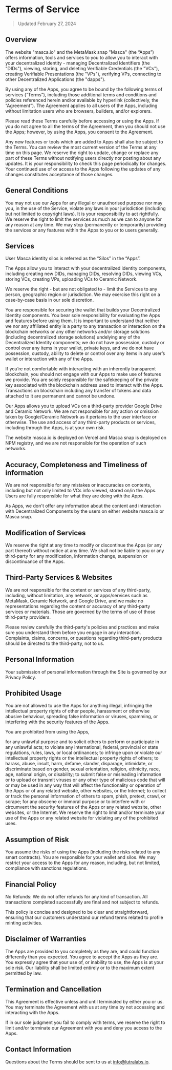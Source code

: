 
# Terms of Service

> Updated February 27, 2024

## Overview

The website "masca.io" and the MetaMask snap "Masca" (the “Apps”) offers information, tools and services to you to allow you to interact with your decentralized identity - managing Decentralized Identifiers (the "DIDs"), viewing, storing, and deleting Verifiable Credentials (the "VCs"), creating Verifiable Presentations (the "VPs"), verifying VPs, connecting to other Decentralized Applications (the "dapps").

By using any of the Apps, you agree to be bound by the following terms of services (“Terms”), including those additional terms and conditions and policies referenced herein and/or available by hyperlink (collectively, the “Agreement”). The Agreement applies to all users of the Apps, including without limitation users who are browsers, builders, and/or explorers.

Please read these Terms carefully before accessing or using the Apps. If you do not agree to all the terms of the Agreement, then you should not use the Apps; however, by using the Apps, you consent to the Agreement.

Any new features or tools which are added to Apps shall also be subject to the Terms. You can review the most current version of the Terms at any time on this page. We reserve the right to update, change or replace any part of these Terms without notifying users directly nor posting about any updates. It is your responsibility to check this page periodically for changes. Your continued use of or access to the Apps following the updates of any changes constitutes acceptance of those changes.

## General Conditions
You may not use our Apps for any illegal or unauthorised purpose nor may you, in the use of the Service, violate any laws in your jurisdiction (including but not limited to copyright laws). It is your responsibility to act rightfully. We reserve the right to limit the services as much as we can to anyone for any reason at any time. We may stop (permanently or temporarily) providing the services or any features within the Apps to you or to users generally.

## Services
User Masca identity silos is referred as the “Silos” in the “Apps”.

The Apps allow you to interact with your decentralized identity components, including creating new DIDs, managing DIDs, resolving DIDs, viewing VCs, storing VCs, creating VPs, uploading VCs to Ceramic Network.

We reserve the right - but are not obligated to - limit the Services to any person, geographic region or jurisdiction. We may exercise this right on a case-by-case basis in our sole discretion.

You are responsible for securing the wallet that builds your Decentralized Identity components.
You bear sole responsibility for evaluating the Apps and features before using them.
It is important to understand that neither we nor any affiliated entity is a party to any transaction or interaction on the blockchain networks or any other networks and/or storage solutions (including decentralized storage solutions) undelying any of the Decentralized Identity components; we do not have possession, custody or control over any items in your wallet, private keys, and we do not have possession, custody, ability to delete or control over any items in any user’s wallet or interaction with any of the Apps.

If you’re not comfortable with interacting with an inherently transparent blockchain, you should not engage with our Apps to make use of features we provide. You are solely responsible for the safekeeping of the private key associated with the blockchain address used to interact with the Apps. Transactions on blockchain including any transfer of tokens and data attached to it are permanent and cannot be undone.

Our Apps allows you to upload VCs on a third-party provider Google Drive and Ceramic Network. We are not responsible for any action or omission taken by Google/Ceramic Network as it pertains to the user interface or otherwise. The use and access of any third-party products or services, including through the Apps, is at your own risk.

The website masca.io is deployed on Vercel and Masca snap is deployed on NPM registry, and we are not responsible for the operation of such networks.

## Accuracy, Completeness and Timeliness of information
We are not responsible for any mistakes or inaccuracies on contents, including but not only limited to VCs info viewed, stored on/in the Apps. Users are fully responsible for what they are doing with the Apps.

As Apps, we don't offer any information about the content and interaction with Decentralized Components by the users on either website masca.io or Masca snap.

## Modification of Services
We reserve the right at any time to modify or discontinue the Apps (or any part thereof) without notice at any time. We shall not be liable to you or any third-party for any modification, information change, suspension or discontinuance of the Apps.

## Third-Party Services & Websites
We are not responsible for the content or services of any third-party, including, without limitation, any network, or apps/services such as MetaMask, Ceramic Network, and Google Drive, and we make no representations regarding the content or accuracy of any third-party services or materials. Those are governed by the terms of use of those third-party providers.

Please review carefully the third-party's policies and practices and make sure you understand them before you engage in any interaction. Complaints, claims, concerns, or questions regarding third-party products should be directed to the third-party, not to us.

## Personal Information
Your submission of personal information through the Site is governed by our Privacy Policy.

## Prohibited Usage
You are not allowed to use the Apps for anything illegal, infringing the intellectual property rights of other people, harassment or otherwise abusive behaviour, spreading false information or viruses, spamming, or interfering with the security features of the Apps.

You are prohibited from using the Apps,

for any unlawful purpose and to solicit others to perform or participate in any unlawful acts;
to violate any international, federal, provincial or state regulations, rules, laws, or local ordinances;
to infringe upon or violate our intellectual property rights or the intellectual property rights of others;
to harass, abuse, insult, harm, defame, slander, disparage, intimidate, or discriminate based on gender, sexual orientation, religion, ethnicity, race, age, national origin, or disability;
to submit false or misleading information or to upload or transmit viruses or any other type of malicious code that will or may be used in any way that will affect the functionality or operation of the Apps or of any related website, other websites, or the Internet;
to collect or track the personal information of others to spam, phish, pretext, crawl, or scrape;
for any obscene or immoral purpose or to interfere with or circumvent the security features of the Apps or any related website, other websites, or the Internet. We reserve the right to limit and/or terminate your use of the Apps or any related website for violating any of the prohibited uses.

## Assumption of Risk
You assume the risks of using the Apps (including the risks related to any smart contracts). You are responsible for your wallet and silos. We may restrict your access to the Apps for any reason, including, but not limited, compliance with sanctions regulations.

## Financial Policy
No Refunds: We do not offer refunds for any kind of transaction. All transactions completed successfully are final and not subject to refunds.

This policy is concise and designed to be clear and straightforward, ensuring that our customers understand our refund terms related to profile minting activities.

## Disclaimer of Warranties
The Apps are provided to you completely as they are, and could function differently than you expected. You agree to accept the Apps as they are. You expressly agree that your use of, or inability to use, the Apps is at your sole risk. Our liability shall be limited entirely or to the maximum extent permitted by law.

## Termination and Cancellation
This Agreement is effective unless and until terminated by either you or us. You may terminate the Agreement with us at any time by not accessing and interacting with the Apps.

If in our sole judgment you fail to comply with terms, we reserve the right to limit and/or terminate our Agreement with you and deny you access to the Apps.

## Contact Information
Questions about the Terms should be sent to us at info@lutralabs.io.